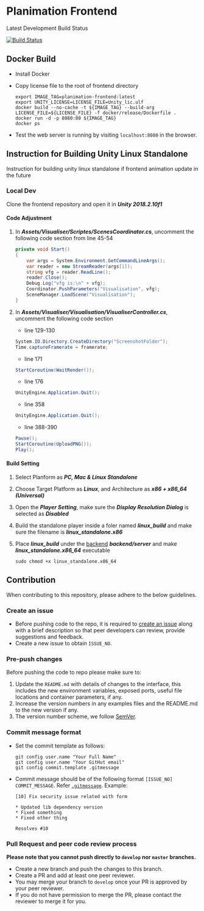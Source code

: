 # Planimation Frontend

Latest Development Build Status

[![Build Status](https://travis-ci.org/planimation/backend.svg?branch=develop)](https://travis-ci.org/planimation/frontend)


## Docker Build

- Install Docker
- Copy license file to the root of frontend directory

	```
	export IMAGE_TAG=planimation-frontend:latest
	export UNITY_LICENSE=LICENSE_FILE=Unity_lic.ulf
	docker build --no-cache -t ${IMAGE_TAG} --build-arg LICENSE_FILE=${LICENSE_FILE} -f docker/release/Dockerfile .
	docker run -d -p 8080:80 ${IMAGE_TAG}
	docker ps
	```

- Test the web server is running by visiting `localhost:8080` in the browser.

## Instruction for Building Unity Linux Standalone

Instruction for building unity linux standalone if frontend animation update in the future

### Local Dev

Clone the frontend repository and open it in ***Unity 2018.2.10f1***

#### Code Adjustment

1. In ***Assets/Visualiser/Scriptes/ScenesCoordinator.cs***, uncomment the following code section from line 45-54

    ```C#
    private void Start()
    {
        var args = System.Environment.GetCommandLineArgs();
        var reader = new StreamReader(args[1]);
        string vfg = reader.ReadLine();
        reader.Close();
        Debug.Log("vfg is:\n" + vfg);
        Coordinator.PushParameters("Visualisation", vfg);
        SceneManager.LoadScene("Visualisation");
    }

    ```

2. In ***Assets/Visualiser/Visualisation/VisualiserController.cs***, uncomment the following code section
    - line 129-130

    ```C#
    System.IO.Directory.CreateDirectory("ScreenshotFolder");
    Time.captureFramerate = framerate;
    ```

    - line 171

    ```C#
    StartCoroutine(WaitRender());
    ```

    - line 176

    ```C#
    UnityEngine.Application.Quit();
    ```

    - line 358

    ```C#
    UnityEngine.Application.Quit();
    ```

    - line 388-390

    ```C#
    Pause();
    StartCoroutine(UploadPNG());
    Play();
    ```

#### Build Setting

1. Select Planform as ***PC, Mac & Linux Standalone***

2. Choose Target Platform as ***Linux***, and Architecture as ***x86 + x86_64 (Universal)***

3. Open the ***Player Setting***, make sure the ***Display Resolution Dialog*** is selected as ***Disabled***

4. Build the standalone player inside a foler named ***linux_build*** and make sure the filename is ***linux_standalone.x86***

5. Place ***linux_build*** under the [backend](https://github.com/planimation/backend) ***backend/server*** and make ***linux_standalone.x86_64*** executable

    ```Shell
    sudo chmod +x linux_standalone.x86_64
    ```

## Contribution

When contributing to this repository, please adhere to the below guidelines.

### Create an issue

- Before pushing code to the repo, it is required to [create an issue](https://github.com/planimation/frontend/issues) along with a brief description so that peer developers can review, provide suggestions and feedback.
- Create a new issue to obtain `ISSUE_NO`.

### Pre-push changes

Before pushing the code to repo please make sure to:

1. Update the `README.md` with details of changes to the interface, this includes the new environment 
   variables, exposed ports, useful file locations and container parameters, if any.
2. Increase the version numbers in any examples files and the README.md to the new version if any. 
3. The version number scheme, we follow [SemVer](http://semver.org/).

### Commit message format

- Set the commit template as follows:
    ```
    git config user.name "Your Full Name"
    git config user.name "Your GitHut email"
    git config commit.template .gitmessage
    ```
- Commit message should be of the following format `[ISSUE_NO] COMMIT_MESSAGE`. Refer [`.gitmessage`](.gitmessage). Example:
    ```
    [10] Fix security issue related with form
    
    * Updated lib dependency version
    * Fixed something
    * Fixed other thing
    
    Resolves #10
    ```

### Pull Request and peer code review process

**Please note that you cannot push directly to `develop` nor `master` branches.**

- Create a new branch and push the changes to this branch.
- Create a PR and add at least one peer reviewer.
- You may merge your branch to `develop` once your PR is approved by your peer reviewer.
- If you do not have permission to merge the PR, please contact the reviewer to merge it for you.
